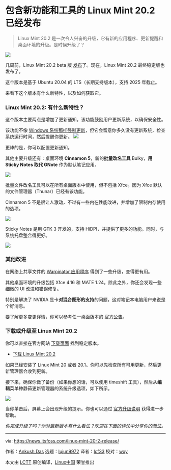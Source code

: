[#]: subject: (Linux Mint 20.2 is Now Available With New Features and Tools)
[#]: via: (https://news.itsfoss.com/linux-mint-20-2-release/)
[#]: author: (Ankush Das https://news.itsfoss.com/author/ankush/)
[#]: collector: (lujun9972)
[#]: translator: (lcf33)
[#]: reviewer: (wxy)
[#]: publisher: ( )
[#]: url: ( )

包含新功能和工具的 Linux Mint 20.2 已经发布
======

>Linux Mint 20.2 是一次令人兴奋的升级，它有新的应用程序、更新提醒和桌面环境的升级。是时候升级了？

![](https://i0.wp.com/news.itsfoss.com/wp-content/uploads/2021/07/linux-mint-20-2.jpg?w=1200&ssl=1)

几周前，Linux Mint 20.2 beta 版 [发布][1]了。现在，Linux Mint 20.2 最终稳定版也发布了。

这个版本是基于 Ubuntu 20.04 的 LTS（长期支持版本），支持 2025 年截止。

来看下这个版本有什么新特性，以及如何获取它。

### Linux Mint 20.2: 有什么新特性？

这个版本主要两点是增加了更新通知。该功能鼓励用户更新系统，以确保安全性。

该功能不像 [Windows 系统那样强制更新][2]，但它会留意你多久没有更新系统，检查系统运行时间，然后提醒你更新。
![][3]

更棒的是，你可以配置更新通知。

其他主要升级还有：桌面环境 **Cinnamon 5**，新的**批量改名工具** Bulky，**用 Sticky Notes 取代 GNote** 作为默认笔记应用。

![][4]

批量文件改名工具可以在所有桌面版本中使用，但不包括 Xfce。因为 Xfce 默认的文件管理器（Thunar）已经有该功能。

Cinnamon 5 不是很让人激动，不过有一些内在性能改进，并增加了限制内存使用的选项。

![][5]

Sticky Notes 是用 GTK 3 开发的，支持 HiDPI，并提供了更多的功能。同时，与系统托盘整合得更好。

![][6]

### 其他改进

在网络上共享文件的 [Warpinator 应用程序][7] 得到了一些升级，变得更有用。

其他桌面环境的升级包括 Xfce 4.16 和 MATE 1.24。除此之外，你还会发现一些细微的 UI 改进和错误修复。

特别是解决了 NVIDIA 显卡**对混合图形的支持**的问题，这对笔记本电脑用户来说是个好消息。

要了解更多变更详情，你可以参考任一桌面版本的 [官方公告][8]。

### 下载或升级至 Linux Mint 20.2

你可以直接在官方网站 [下载页面][9] 找到稳定版本。

- [下载 Linux Mint 20.2][9]

如果已经安装了 Linux Mint 20 或者 20.1。你可以先检查所有可用更新，然后更新管理器会收到更新。

接下来，确保你做了备份（如果你想的话，可以使用 timeshift 工具），然后从**编辑**菜单种静茹更新管理器的系统升级选项，如下所示。

![][10]

当你单击后，屏幕上会出现升级的提示。你也可以通过 [官方升级说明][11] 获得进一步帮助。

_你完成升级了吗？你对最新版本有什么看法？欢迎在下面的评论中分享你的想法。_

--------------------------------------------------------------------------------

via: https://news.itsfoss.com/linux-mint-20-2-release/

作者：[Ankush Das][a]
选题：[lujun9972][b]
译者：[lcf33](https://github.com/lcf33)
校对：[wxy](https://github.com/wxy)

本文由 [LCTT](https://github.com/LCTT/TranslateProject) 原创编译，[Linux中国](https://linux.cn/) 荣誉推出

[a]: https://news.itsfoss.com/author/ankush/
[b]: https://github.com/lujun9972
[1]: https://news.itsfoss.com/linux-mint-20-2-beta-release/
[2]: https://news.itsfoss.com/linux-mint-updates-notice/
[3]: https://i2.wp.com/news.itsfoss.com/wp-content/uploads/2021/06/linux-mint-update-reminder.png?w=494&ssl=1
[4]: https://i0.wp.com/news.itsfoss.com/wp-content/uploads/2021/07/bulky-mint.png?w=570&ssl=1
[5]: https://i2.wp.com/news.itsfoss.com/wp-content/uploads/2021/06/cinnamon-memory.png?w=800&ssl=1
[6]: https://i2.wp.com/news.itsfoss.com/wp-content/uploads/2021/07/mint-sticky-notes-ui.png?resize=1568%2C937&ssl=1
[7]: https://news.itsfoss.com/warpinator-android-app/
[8]: https://blog.linuxmint.com/?p=4102
[9]: https://linuxmint.com/download.php
[10]: https://i2.wp.com/news.itsfoss.com/wp-content/uploads/2021/07/mint-upgrade.png?w=533&ssl=1
[11]: https://blog.linuxmint.com/?p=4111
